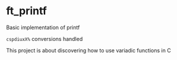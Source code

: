 # ft_printf
Basic implementation of printf

```cspdiuxX%``` conversions handled

This project is about discovering how to use variadic functions in C
